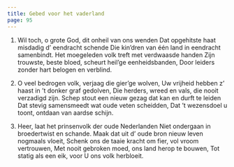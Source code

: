 ```yaml
---
title: Gebed voor het vaderland
page: 95
---
```


1. Wil toch, o grote God, dit onheil van ons wenden
Dat opgehitste haat misdadig d’ eendracht schende
Die kin’dren van één land in eendracht samenbindt.
Het moegeleden volk treft met verdwaasde handen
Zijn trouwste, beste bloed, scheurt heil’ge eenheidsbanden,
Door leiders zonder hart belogen en verblind.


2. O veel bedrogen volk, verjaag die gier’ge wolven,
Uw vrijheid hebben z’ haast in ’t donker graf gedolven,
Die herders, wreed en vals, die nooit verzadigd zijn.
Schep stout een nieuw gezag dat kan en durft te leiden
Dat stevig samensmeedt wat oude veten scheidden,
Dat ’t wezensdoel u toont, ontdaan van aardse schijn.


3. Heer, laat het prinsenvolk der oude Nederlanden
Niet ondergaan in broedertwist en schande.
Maak dat uit d’ oude bron nieuw leven nogmaals vloeit,
Schenk ons de taaie kracht om fier, vol vroom vertrouwen,
Met nooit gebroken moed, ons land herop te bouwen,
Tot statig als een eik, voor U ons volk herbloeit.